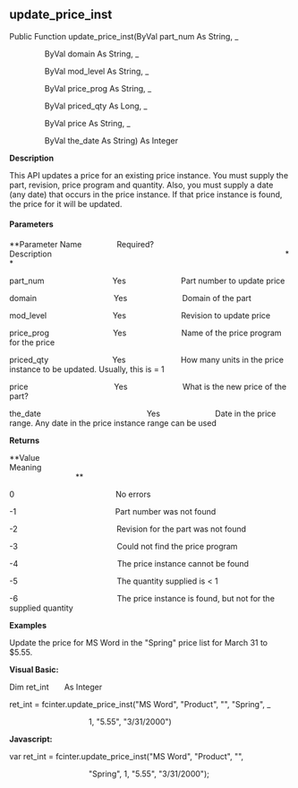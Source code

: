 update_price_inst
-------------------

Public Function update_price_inst(ByVal part_num As String, _

                ByVal domain As String, _

                ByVal mod_level As String, _

                ByVal price_prog As String, _

                ByVal priced_qty As Long, _

                ByVal price As String, _

                ByVal the_date As String) As Integer   

**Description**

This API updates a price for an existing price instance. You must supply the part, revision, price program and quantity. Also, you must supply a date (any date) that occurs in the price instance. If that price instance is found, the price for it will be updated.

#### Parameters
**Parameter Name                Required?             Description                                                                                                          **

part_num                               Yes                         Part number to update price

domain                                   Yes                         Domain of the part

mod_level                              Yes                         Revision to update price

price_prog                             Yes                         Name of the price program for the price

priced_qty                             Yes                         How many units in the price instance to be updated. Usually, this is = 1

price                                       Yes                         What is the new price of the part?

the_date                                                Yes                         Date in the price range. Any date in the price instance range can be used

**Returns**

**Value                                     Meaning                                                                                                                                               **

0                                              No errors

-1                                             Part number was not found

-2                                             Revision for the part was not found

-3                                             Could not find the price program

-4                                             The price instance cannot be found

-5                                             The quantity supplied is < 1

-6                                             The price instance is found, but not for the supplied quantity

**Examples**

 Update the price for MS Word in the "Spring" price list for March 31 to $5.55.

**Visual Basic:**

Dim ret_int       As Integer

ret_int = fcinter.update_price_inst("MS Word", "Product", "", "Spring", _

                                    1, "5.55", "3/31/2000")

**Javascript:**

var ret_int = fcinter.update_price_inst("MS Word", "Product", "",

                                    "Spring", 1, "5.55", "3/31/2000");